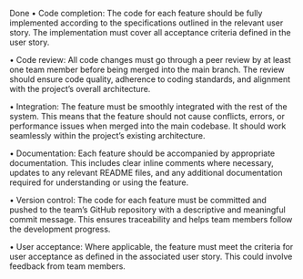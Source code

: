 Done
• Code completion:
The code for each feature should be fully implemented according to the specifications outlined in the relevant user story. The implementation must cover all acceptance criteria defined in the user story.

• Code review:
All code changes must go through a peer review by at least one team member before being merged into the main branch. The review should ensure code quality, adherence to coding standards, and alignment with the project’s overall architecture.

• Integration:
The feature must be smoothly integrated with the rest of the system. This means that the feature should not cause conflicts, errors, or performance issues when merged into the main codebase. It should work seamlessly within the project’s existing architecture.

• Documentation:
Each feature should be accompanied by appropriate documentation. This includes clear inline comments where necessary, updates to any relevant README files, and any additional documentation required for understanding or using the feature.

• Version control:
The code for each feature must be committed and pushed to the team’s GitHub repository with a descriptive and meaningful commit message. This ensures traceability and helps team members follow the development progress.

• User acceptance:
Where applicable, the feature must meet the criteria for user acceptance as defined in the associated user story. This could involve feedback from team members.
